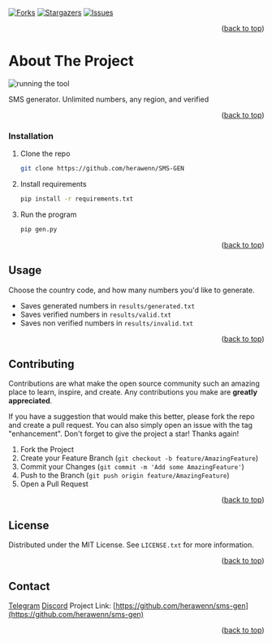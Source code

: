 <!-- PROJECT SHIELDS -->
[![Forks][forks-shield]][forks-url]
[![Stargazers][stars-shield]][stars-url]
[![Issues][issues-shield]][issues-url]

<p align="right">(<a href="#readme-top">back to top</a>)</p>

# About The Project

![running the tool](https://i.imgur.com/l1rUSH4.jpg)

SMS generator. Unlimited numbers, any region, and verified

<p align="right">(<a href="#readme-top">back to top</a>)</p>

### Installation

1. Clone the repo
   ```sh
   git clone https://github.com/herawenn/SMS-GEN
   ```
2. Install requirements
   ```sh
   pip install -r requirements.txt
   ```
3. Run the program
   ```sh
   pip gen.py
   ```
<p align="right">(<a href="#readme-top">back to top</a>)</p>

<!-- USAGE EXAMPLES -->
## Usage

Choose the country code, and how many numbers you'd like to generate.
* Saves generated numbers in `results/generated.txt`
* Saves verified numbers in `results/valid.txt`
* Saves non verified numbers in `results/invalid.txt`

<p align="right">(<a href="#readme-top">back to top</a>)</p>

<!-- CONTRIBUTING -->
## Contributing

Contributions are what make the open source community such an amazing place to learn, inspire, and create. Any contributions you make are **greatly appreciated**.

If you have a suggestion that would make this better, please fork the repo and create a pull request. You can also simply open an issue with the tag "enhancement".
Don't forget to give the project a star! Thanks again!

1. Fork the Project
2. Create your Feature Branch (`git checkout -b feature/AmazingFeature`)
3. Commit your Changes (`git commit -m 'Add some AmazingFeature'`)
4. Push to the Branch (`git push origin feature/AmazingFeature`)
5. Open a Pull Request

<p align="right">(<a href="#readme-top">back to top</a>)</p>

<!-- LICENSE -->
## License

Distributed under the MIT License. See `LICENSE.txt` for more information.

<p align="right">(<a href="#readme-top">back to top</a>)</p>

<!-- CONTACT -->
## Contact

[Telegram](https://t.me/mulicious) 
[Discord](https://discord.gg/portlordss)
Project Link: [https://github.com/herawenn/sms-gen](https://github.com/herawenn/sms-gen)

<p align="right">(<a href="#readme-top">back to top</a>)</p>

[forks-shield]: https://img.shields.io/github/forks/herawenn/sms-gen.svg?style=for-the-badge
[forks-url]: https://github.com/herawenn/sms-gen/network/members
[stars-shield]: https://img.shields.io/github/stars/herawenn/sms-gen.svg?style=for-the-badge
[stars-url]: https://github.com/herawenn/sms-gen/stargazers
[issues-shield]: https://img.shields.io/github/issues/herawenn/sms-gen.svg?style=for-the-badge
[issues-url]: https://github.com/herawenn/sms-gen/issues
